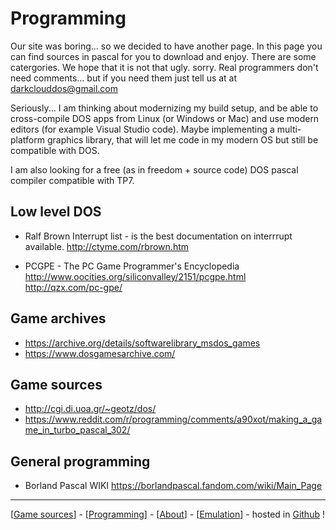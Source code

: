 # Programming

Our site was boring... so we decided to have another page.
In this page you can find sources in pascal for you to download and enjoy.
There are some catergories. We hope that it is not that ugly. sorry. Real
programmers don't need comments... but if you need them just tell us 
at at darkclouddos@gmail.com

Seriously... I am thinking about modernizing my build setup, and be able to cross-compile DOS apps from Linux (or Windows or Mac) and use modern editors (for example Visual Studio code). Maybe implementing a multi-platform graphics library, that will let me code in my modern OS but still be compatible with DOS. 

I am also looking for a free (as in freedom + source code) DOS pascal compiler compatible with TP7. 

## Low level DOS

* Ralf Brown Interrupt list - is the best documentation
  on interrrupt available.
  http://ctyme.com/rbrown.htm

* PCGPE - The PC Game Programmer's Encyclopedia
http://www.oocities.org/siliconvalley/2151/pcgpe.html
<br> http://qzx.com/pc-gpe/



## Game archives
 * https://archive.org/details/softwarelibrary_msdos_games
 * https://www.dosgamesarchive.com/

## Game sources
 * http://cgi.di.uoa.gr/~geotz/dos/
 * https://www.reddit.com/r/programming/comments/a90xot/making_a_game_in_turbo_pascal_302/
 
 ## General programming 
  * Borland Pascal WIKI     https://borlandpascal.fandom.com/wiki/Main_Page

---
[[Game sources](index.html)] - [[Programming](programming.html)] - [[About](about.html)] - [[Emulation](emulation.html)] - hosted in [Github](https://github.com/DarkCloudDOS) !

